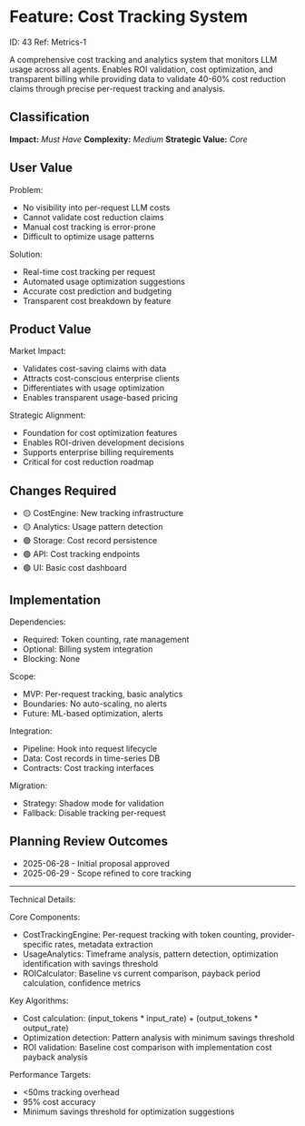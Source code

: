 # Feature: Cost Tracking System

ID: 43
Ref: Metrics-1

A comprehensive cost tracking and analytics system that monitors LLM usage across all agents. Enables ROI validation, cost optimization, and transparent billing while providing data to validate 40-60% cost reduction claims through precise per-request tracking and analysis.

## Classification
**Impact:** *Must Have*
**Complexity:** *Medium*
**Strategic Value:** *Core*

## User Value
Problem:
- No visibility into per-request LLM costs
- Cannot validate cost reduction claims
- Manual cost tracking is error-prone
- Difficult to optimize usage patterns

Solution:
- Real-time cost tracking per request
- Automated usage optimization suggestions
- Accurate cost prediction and budgeting
- Transparent cost breakdown by feature

## Product Value
Market Impact:
- Validates cost-saving claims with data
- Attracts cost-conscious enterprise clients
- Differentiates with usage optimization
- Enables transparent usage-based pricing

Strategic Alignment:
- Foundation for cost optimization features
- Enables ROI-driven development decisions
- Supports enterprise billing requirements
- Critical for cost reduction roadmap

## Changes Required
- 🟡 CostEngine: New tracking infrastructure
- 🟡 Analytics: Usage pattern detection
- 🟢 Storage: Cost record persistence
- 🟢 API: Cost tracking endpoints
- 🟢 UI: Basic cost dashboard

## Implementation
Dependencies:
- Required: Token counting, rate management
- Optional: Billing system integration
- Blocking: None

Scope:
- MVP: Per-request tracking, basic analytics
- Boundaries: No auto-scaling, no alerts
- Future: ML-based optimization, alerts

Integration:
- Pipeline: Hook into request lifecycle
- Data: Cost records in time-series DB
- Contracts: Cost tracking interfaces

Migration:
- Strategy: Shadow mode for validation
- Fallback: Disable tracking per-request

## Planning Review Outcomes
- 2025-06-28 - Initial proposal approved
- 2025-06-29 - Scope refined to core tracking

-------------------------------------------
Technical Details:

Core Components:
- CostTrackingEngine: Per-request tracking with token counting, provider-specific rates, metadata extraction
- UsageAnalytics: Timeframe analysis, pattern detection, optimization identification with savings threshold
- ROICalculator: Baseline vs current comparison, payback period calculation, confidence metrics

Key Algorithms:
- Cost calculation: (input_tokens * input_rate) + (output_tokens * output_rate)
- Optimization detection: Pattern analysis with minimum savings threshold
- ROI validation: Baseline cost comparison with implementation cost payback analysis

Performance Targets:
- <50ms tracking overhead
- 95% cost accuracy
- Minimum savings threshold for optimization suggestions